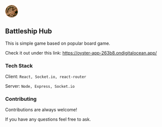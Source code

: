 
![Logo](https://raw.githubusercontent.com/Just-xx/battleship-hub/main/frontend/public/logo.png)
## Battleship Hub

This is simple game based on popular board game.

Check it out under this link: https://oyster-app-263b8.ondigitalocean.app/


### Tech Stack

Client: ``React, Socket.io, react-router``

Server: ``Node, Express, Socket.io``

### Contributing

Contributions are always welcome!

If you have any questions feel free to ask.

